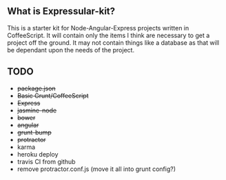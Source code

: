 ## What is Expressular-kit?

This is a starter kit for Node-Angular-Express projects written in
CoffeeScript. It will contain only the items I think are necessary to
get a project off the ground. It may not contain things like a
database as that will be dependant upon the needs of the project.

## TODO
* ~~package.json~~
* ~~Basic Grunt/CoffeeScript~~
* ~~Express~~
* ~~jasmine-node~~
* ~~bower~~
* ~~angular~~
* ~~grunt-bump~~
* ~~protractor~~
* karma
* heroku deploy
* travis CI from github
* remove protractor.conf.js (move it all into grunt config?)
